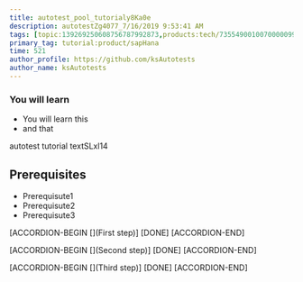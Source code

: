 ```yaml
---
title: autotest_pool_tutorialy8Ka0e
description: autotestZg4077_7/16/2019 9:53:41 AM
tags: [topic:139269250608756787992873,products:tech/73554900100700000996,tutorial:experience/advanced]
primary_tag: tutorial:product/sapHana
time: 521
author_profile: https://github.com/ksAutotests
author_name: ksAutotests
---
```

### You will learn
- You will learn this
- and that

autotest tutorial textSLxl14

## Prerequisites
- Prerequisute1
- Prerequisute2
- Prerequisute3

[ACCORDION-BEGIN [](First step)]
[DONE]
[ACCORDION-END]

[ACCORDION-BEGIN [](Second step)]
[DONE]
[ACCORDION-END]

[ACCORDION-BEGIN [](Third step)]
[DONE]
[ACCORDION-END]

